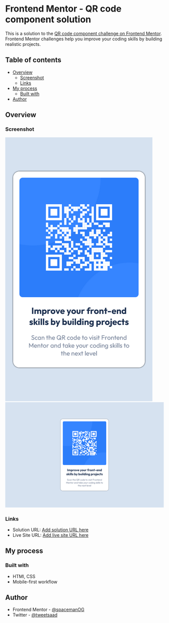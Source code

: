# Frontend Mentor - QR code component solution

This is a solution to the [QR code component challenge on Frontend Mentor](https://www.frontendmentor.io/challenges/qr-code-component-iux_sIO_H). Frontend Mentor challenges help you improve your coding skills by building realistic projects. 

## Table of contents

- [Overview](#overview)
  - [Screenshot](#screenshot)
  - [Links](#links)
- [My process](#my-process)
  - [Built with](#built-with)
- [Author](#author)


## Overview

### Screenshot

![](./Screenshot%202022-10-14%20at%2018-09-31%20QR%20code%20component.png)
![](./Screenshot%202022-10-14%20at%2018-09-45%20QR%20code%20component.png)

### Links

- Solution URL: [Add solution URL here](https://github.com/SpacemanOG/fmentor-qrcodecomponent)
- Live Site URL: [Add live site URL here](https://spacemanog.github.io/fmentor-qrcodecomponent/)

## My process

### Built with

- HTMl, CSS
- Mobile-first workflow

## Author

- Frontend Mentor - [@spacemanOG](https://www.frontendmentor.io/profile/spacemanog)
- Twitter - [@tweetsaad](https://www.twitter.com/tweetsaad)
